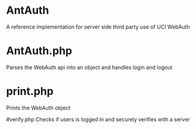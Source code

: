 # AntAuth
A reference implementation for server side third party use of UCI WebAuth

# AntAuth.php
Parses the WebAuth api into an object and handles login and logout

# print.php
Prints the WebAuth object

#verify.php
Checks if users is logged in and securely verifies with a server
